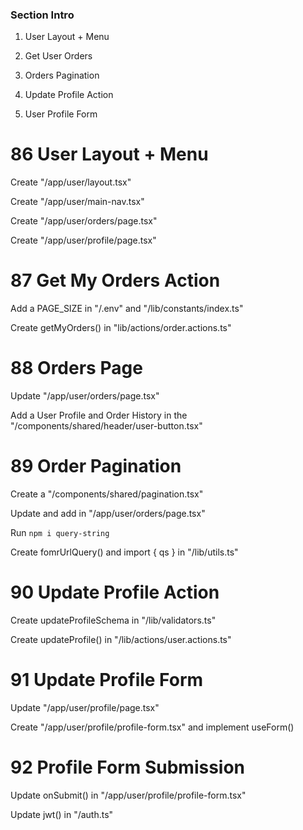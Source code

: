 ### Section Intro

1. User Layout + Menu

2. Get User Orders

3. Orders Pagination

4. Update Profile Action

5. User Profile Form


# 86 User Layout + Menu

Create "/app/user/layout.tsx"

Create "/app/user/main-nav.tsx"

Create "/app/user/orders/page.tsx"

Create "/app/user/profile/page.tsx"


# 87 Get My Orders Action

Add a PAGE_SIZE in "/.env" and "/lib/constants/index.ts"

Create getMyOrders() in "lib/actions/order.actions.ts"


# 88 Orders Page

Update "/app/user/orders/page.tsx"

Add a User Profile and Order History in the <DropdownMenuItem> "/components/shared/header/user-button.tsx"


# 89 Order Pagination

Create a "/components/shared/pagination.tsx"

Update and add <Pagination /> in "/app/user/orders/page.tsx"

Run ```npm i query-string```

Create fomrUrlQuery() and import { qs } in "/lib/utils.ts"


# 90 Update Profile Action

Create updateProfileSchema in "/lib/validators.ts"

Create updateProfile() in "/lib/actions/user.actions.ts"


# 91 Update Profile Form

Update "/app/user/profile/page.tsx"

Create "/app/user/profile/profile-form.tsx" and implement useForm()


# 92 Profile Form Submission

Update onSubmit() in "/app/user/profile/profile-form.tsx"

Update jwt() in "/auth.ts"

